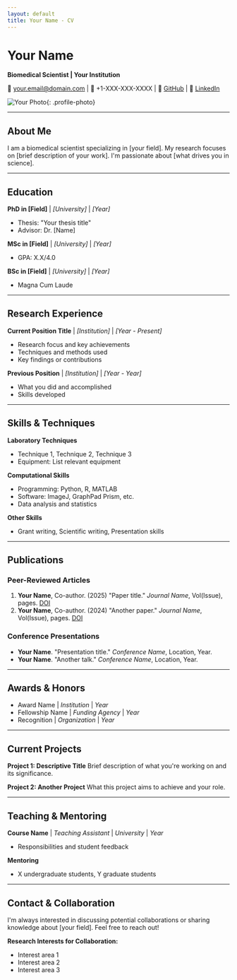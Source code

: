 ```yaml
---
layout: default
title: Your Name - CV
---
```


<div class="cv-container">

# Your Name
**Biomedical Scientist | Your Institution**

📧 your.email@domain.com | 📱 +1-XXX-XXX-XXXX | 🐙 [GitHub](https://github.com/yourusername) | 📝 [LinkedIn](your-linkedin)

![Your Photo](assets/images/profile.jpg){: .profile-photo}

---

## About Me

I am a biomedical scientist specializing in [your field]. My research focuses on [brief description of your work]. I'm passionate about [what drives you in science].

---

## Education

**PhD in [Field]** | *[University]* | *[Year]*
- Thesis: "Your thesis title"
- Advisor: Dr. [Name]

**MSc in [Field]** | *[University]* | *[Year]*
- GPA: X.X/4.0

**BSc in [Field]** | *[University]* | *[Year]*
- Magna Cum Laude

---

## Research Experience

**Current Position Title** | *[Institution]* | *[Year - Present]*
- Research focus and key achievements
- Techniques and methods used
- Key findings or contributions

**Previous Position** | *[Institution]* | *[Year - Year]*
- What you did and accomplished
- Skills developed

---

## Skills & Techniques

**Laboratory Techniques**
- Technique 1, Technique 2, Technique 3
- Equipment: List relevant equipment

**Computational Skills**
- Programming: Python, R, MATLAB
- Software: ImageJ, GraphPad Prism, etc.
- Data analysis and statistics

**Other Skills**
- Grant writing, Scientific writing, Presentation skills

---

## Publications

### Peer-Reviewed Articles
1. **Your Name**, Co-author. (2025) "Paper title." *Journal Name*, Vol(Issue), pages. [DOI](link)
2. **Your Name**, Co-author. (2024) "Another paper." *Journal Name*, Vol(Issue), pages. [DOI](link)

### Conference Presentations
- **Your Name**. "Presentation title." *Conference Name*, Location, Year.
- **Your Name**. "Another talk." *Conference Name*, Location, Year.

---

## Awards & Honors

- Award Name | *Institution* | *Year*
- Fellowship Name | *Funding Agency* | *Year*
- Recognition | *Organization* | *Year*

---

## Current Projects

**Project 1: Descriptive Title**
Brief description of what you're working on and its significance.

**Project 2: Another Project**
What this project aims to achieve and your role.

---

## Teaching & Mentoring

**Course Name** | *Teaching Assistant* | *University* | *Year*
- Responsibilities and student feedback

**Mentoring**
- X undergraduate students, Y graduate students

---

## Contact & Collaboration

I'm always interested in discussing potential collaborations or sharing knowledge about [your field]. Feel free to reach out!

**Research Interests for Collaboration:**
- Interest area 1
- Interest area 2
- Interest area 3

</div>
